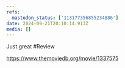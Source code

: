 ```yaml
---
refs:
  mastodon_status: ['113177356855234886']
date: 2024-09-21T20:10:14.913Z
media: []
---
```


Just great #Review

https://www.themoviedb.org/movie/1337575

